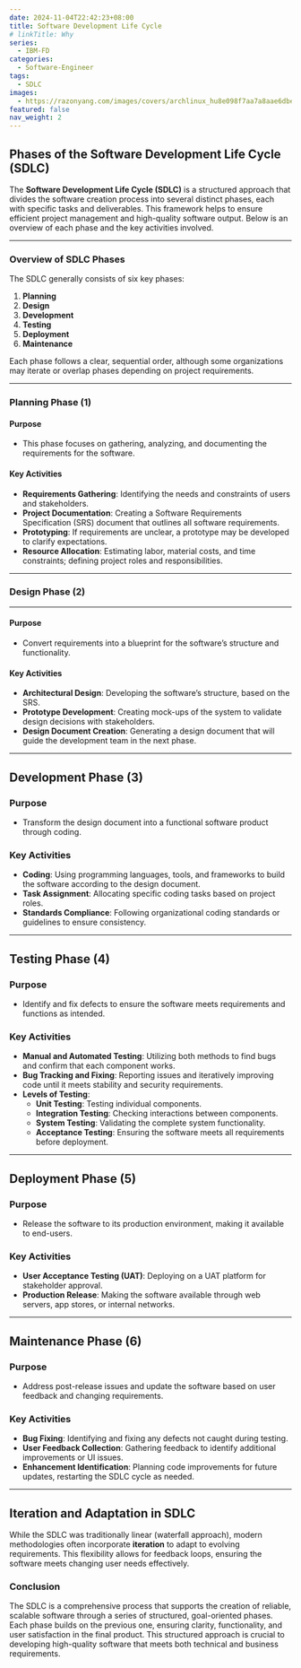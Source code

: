 ```yaml
---
date: 2024-11-04T22:42:23+08:00
title: Software Development Life Cycle
# linkTitle: Why 
series:
  - IBM-FD
categories:
  - Software-Engineer
tags:
  - SDLC
images:
  - https://razonyang.com/images/covers/archlinux_hu8e098f7aa7a8aae6dbe5fc105fe89b3c_11178_bad08652ea24e912f5ea3f07ca705c9a.webp?width=1930&height=640
featured: false
nav_weight: 2
---
```




## Phases of the Software Development Life Cycle (SDLC)

The **Software Development Life Cycle (SDLC)** is a structured approach that divides the software creation process into several distinct phases, each with specific tasks and deliverables. This framework helps to ensure efficient project management and high-quality software output. Below is an overview of each phase and the key activities involved.

---

### Overview of SDLC Phases

The SDLC generally consists of six key phases:

1. **Planning**
2. **Design**
3. **Development**
4. **Testing**
5. **Deployment**
6. **Maintenance**

Each phase follows a clear, sequential order, although some organizations may iterate or overlap phases depending on project requirements.

---

### Planning Phase (1)

#### Purpose

- This phase focuses on gathering, analyzing, and documenting the requirements for the software.

#### Key Activities

- **Requirements Gathering**: Identifying the needs and constraints of users and stakeholders.
- **Project Documentation**: Creating a Software Requirements Specification (SRS) document that outlines all software requirements.
- **Prototyping**: If requirements are unclear, a prototype may be developed to clarify expectations.
- **Resource Allocation**: Estimating labor, material costs, and time constraints; defining project roles and responsibilities.

---

### Design Phase (2)

---

#### Purpose

- Convert requirements into a blueprint for the software’s structure and functionality.

#### Key Activities

- **Architectural Design**: Developing the software’s structure, based on the SRS.
- **Prototype Development**: Creating mock-ups of the system to validate design decisions with stakeholders.
- **Design Document Creation**: Generating a design document that will guide the development team in the next phase.

---

## Development Phase (3)

### Purpose
- Transform the design document into a functional software product through coding.

### Key Activities
- **Coding**: Using programming languages, tools, and frameworks to build the software according to the design document.
- **Task Assignment**: Allocating specific coding tasks based on project roles.
- **Standards Compliance**: Following organizational coding standards or guidelines to ensure consistency.

---

## Testing Phase (4)

### Purpose

- Identify and fix defects to ensure the software meets requirements and functions as intended.

### Key Activities

- **Manual and Automated Testing**: Utilizing both methods to find bugs and confirm that each component works.
- **Bug Tracking and Fixing**: Reporting issues and iteratively improving code until it meets stability and security requirements.
- **Levels of Testing**:
  - **Unit Testing**: Testing individual components.
  - **Integration Testing**: Checking interactions between components.
  - **System Testing**: Validating the complete system functionality.
  - **Acceptance Testing**: Ensuring the software meets all requirements before deployment.

---

## Deployment Phase (5)

### Purpose

- Release the software to its production environment, making it available to end-users.

### Key Activities

- **User Acceptance Testing (UAT)**: Deploying on a UAT platform for stakeholder approval.
- **Production Release**: Making the software available through web servers, app stores, or internal networks.

---

## Maintenance Phase (6)

### Purpose

- Address post-release issues and update the software based on user feedback and changing requirements.

### Key Activities

- **Bug Fixing**: Identifying and fixing any defects not caught during testing.
- **User Feedback Collection**: Gathering feedback to identify additional improvements or UI issues.
- **Enhancement Identification**: Planning code improvements for future updates, restarting the SDLC cycle as needed.

---

## Iteration and Adaptation in SDLC

While the SDLC was traditionally linear (waterfall approach), modern methodologies often incorporate **iteration** to adapt to evolving requirements. This flexibility allows for feedback loops, ensuring the software meets changing user needs effectively.

### Conclusion

The SDLC is a comprehensive process that supports the creation of reliable, scalable software through a series of structured, goal-oriented phases. Each phase builds on the previous one, ensuring clarity, functionality, and user satisfaction in the final product. This structured approach is crucial to developing high-quality software that meets both technical and business requirements.
